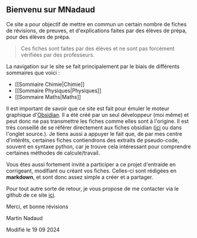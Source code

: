 ## Bienvenu sur MNadaud

Ce site a pour objectif de mettre en commun un certain nombre de fiches de révisions, de preuves, et d'explications faites par des élèves de prépa, pour des élèves de prépa. 

> Ces fiches sont faites par des élèves et ne sont pas forcément vérifiées par des professeurs. 

La navigation sur le site se fait principalement par le biais de différents sommaires que voici :
- [[Sommaire Chimie|Chimie]]
- [[Sommaire Physiques|Physiques]]
- [[Sommaire Maths|Maths]]

Il est important de savoir que ce site est fait pour émuler le moteur graphique d'[Obsidian](https://Obsidian.md). Il a été créé par un seul développeur (moi même) et peut donc ne pas transmettre les fiches comme elles sont à l'origine. Il est très conseillé de se référer directement aux fiches obsidian ([ici](https://github.com/Alpagateau/Revisions) ou dans l'onglet source.). Je tiens aussi a appuyer le fait que, de par mes centre d'intérêts, certaines fiches contiendrons des extraits de pseudo-code, souvent en syntaxe python, car je trouve cela intéressant pour comprendre certaines méthodes de calcule/travail. 

Vous êtes aussi fortement invité a participer a ce projet d'entraide en corrigeant, modifiant ou créant vos fiches. Celles-ci sont rédigées en **markdown**, et sont donc assez simple a créer et a partager. 

Pour tout autre sorte de retour, je vous propose de me contacter via le github de ce site [ici](https://github.com/Alpagateau/ObsidianToWebsite). 

Merci, et bonne révisions

Martin Nadaud

Modifié le 19 09 2024 